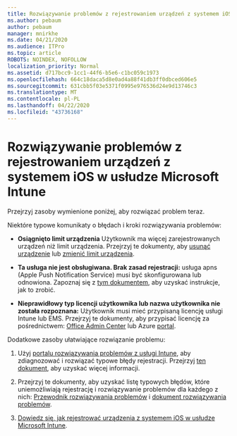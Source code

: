 ```yaml
---
title: Rozwiązywanie problemów z rejestrowaniem urządzeń z systemem iOS w usłudze Microsoft Intune
ms.author: pebaum
author: pebaum
manager: mnirkhe
ms.date: 04/21/2020
ms.audience: ITPro
ms.topic: article
ROBOTS: NOINDEX, NOFOLLOW
localization_priority: Normal
ms.assetid: d717bcc9-1cc1-44f6-b5e6-c1bc059c1973
ms.openlocfilehash: 664c18daca5d8e0ad4a88f41db3ff0dbced606e5
ms.sourcegitcommit: 631cbb5f03e5371f0995e976536d24e9d13746c3
ms.translationtype: MT
ms.contentlocale: pl-PL
ms.lasthandoff: 04/22/2020
ms.locfileid: "43736168"
---
```

# <a name="troubleshoot-issues-with-enrolling-ios-devices-in-microsoft-intune"></a>Rozwiązywanie problemów z rejestrowaniem urządzeń z systemem iOS w usłudze Microsoft Intune

Przejrzyj zasoby wymienione poniżej, aby rozwiązać problem teraz. 
  
Niektóre typowe komunikaty o błędach i kroki rozwiązywania problemów:
  
- **Osiągnięto limit urządzenia** Użytkownik ma więcej zarejestrowanych urządzeń niż limit urządzenia. Przejrzyj te dokumenty, aby [usunąć urządzenie](https://docs.microsoft.com/intune/devices-wipe) lub [zmienić limit urządzenia](https://docs.microsoft.com/intune/enrollment-restrictions-set#set-device-limit-restrictions).
    
- **Ta usługa nie jest obsługiwana. Brak zasad rejestracji:** usługa apns (Apple Push Notification Service) musi być skonfigurowana lub odnowiona. Zapoznaj się z [tym dokumentem,](https://docs.microsoft.com/intune/apple-mdm-push-certificate-get) aby uzyskać instrukcje, jak to zrobić. 
    
- **Nieprawidłowy typ licencji użytkownika lub nazwa użytkownika nie została rozpoznana:** Użytkownik musi mieć przypisaną licencję usługi Intune lub EMS. Przejrzyj te dokumenty, aby przypisać licencję za pośrednictwem: [Office Admin Center](https://docs.microsoft.com/intune/licenses-assign) lub Azure [portal](https://docs.microsoft.com/azure/active-directory/license-users-groups).
    
Dodatkowe zasoby ułatwiające rozwiązanie problemu:
  
1. Użyj [portalu rozwiązywania problemów z usługi Intune,](https://devicemanagement.microsoft.com/#blade/Microsoft_Intune_DeviceSettings/TroubleshootBlade) aby zdiagnozować i rozwiązać typowe błędy rejestracji. Przejrzyj [ten dokument,](https://docs.microsoft.com/intune/help-desk-operators) aby uzyskać więcej informacji. 
    
2. Przejrzyj te dokumenty, aby uzyskać listę typowych błędów, które uniemożliwiają rejestrację i rozwiązywanie problemów dla każdego z nich: [Przewodnik rozwiązywania problemów](https://support.microsoft.com/help/4039809/troubleshooting-ios-device-enrollment-in-intune) i [dokument rozwiązywania problemów](https://docs.microsoft.com/intune-classic/troubleshoot/troubleshoot-device-enrollment-in-intune).
    
3. [Dowiedz się, jak rejestrować urządzenia z systemem iOS w usłudze Microsoft Intune](https://docs.microsoft.com/intune/ios-enroll).
    


